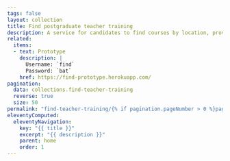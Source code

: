 ```yaml
---
tags: false
layout: collection
title: Find postgraduate teacher training
description: A service for candidates to find courses by location, provider or subject
related:
  items:
  - text: Prototype
    description: |
      Username: `find`
      Password: `bat`
    href: https://find-prototype.herokuapp.com/
pagination:
  data: collections.find-teacher-training
  reverse: true
  size: 50
permalink: "find-teacher-training/{% if pagination.pageNumber > 0 %}page/{{ pagination.pageNumber + 1 }}{% endif %}/"
eleventyComputed:
  eleventyNavigation:
    key: "{{ title }}"
    excerpt: "{{ description }}"
    parent: home
    order: 1
---
```

